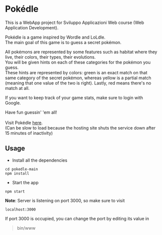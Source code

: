 # Pokédle

This is a WebApp project for Sviluppo Applicazioni Web course (Web Application Development).

Pokédle is a game inspired by Wordle and LoLdle.<br>
The main goal of this game is to guess a secret pokémon.<br>

All pokémons are represented by some features such as habitat where they live, their colors, their types, their evolutions.<br>
You will be given hints on each of these categories for the pokémon you guess.<br>
These hints are represented by colors:
green is an exact match on that same category of the secret pokémon, whereas yellow is a 
partial match (meaning that one value of the two is right). Lastly, red means there's no match at all.<br>

If you want to keep track of your game stats, make sure to login with Google. 

Have fun guessin' 'em all!<br><br>
Visit Pokédle [here](https://pokedle.onrender.com/).<br>
(Can be slow to load because the hosting site shuts the service down after 15 minutes of inactivity)

## Usage

- Install all the dependencies
```
cd pokedle-main
npm install
```

- Start the app
```
npm start
```

**Note**: Server is listening on port 3000, so make sure to visit
```
localhost:3000
```

If port 3000 is occupied, you can change the port by editing its value in
> bin/www

